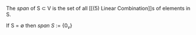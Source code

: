 The *span* of S $\subset$ V is the set of all [[(5) Linear Combination]]s of elements in S. 

If S = $\emptyset$ then *span S* := {$0_v$}